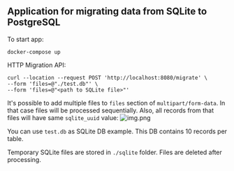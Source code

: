 ## Application for migrating data from SQLite to PostgreSQL

To start app:
```
docker-compose up
```

HTTP Migration API:
```
curl --location --request POST 'http://localhost:8080/migrate' \
--form 'files=@"./test.db"' \
--form 'files=@"<path to SQLite file>"'
```
It's possible to add multiple files to `files` section of `multipart/form-data`. In that case files will be processed sequentially.
Also, all records from that files will have same `sqlite_uuid` value:
![img.png](img.png)

You can use `test.db` as SQLite DB example. This DB contains 10 records per table.

Temporary SQLite files are stored in `./sqlite` folder. Files are deleted after processing.
